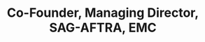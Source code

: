 ---
layout: company
name: Sherry Legare
title: Co-Founder, Managing Director, SAG-AFTRA, EMC
photo: /assets/images/SherryLegare.JPG
bio: Sherry has performed as Mrs. Lynn in Overruled, Lady M in Macbeth and Anna in Boston Marriage.  Sherry has also performed for Artemisia, Artists’ Ensemble, Halcyon, Two Pence, Muse of Fire, Red Tape, and Spectralia theatres.  Training credits include the Gately-Poole Conservatory, Shakespeare & Company, the Acting Tank, Artistic Home  and Actor’s Movement Studio. Sherry holds a BA in Theatre from the University of Colorado at Boulder.
---